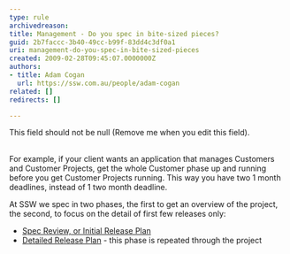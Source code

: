 ```yaml
---
type: rule
archivedreason: 
title: Management - Do you spec in bite-sized pieces?
guid: 2b7faccc-3b40-49cc-b99f-83dd4c3df0a1
uri: management-do-you-spec-in-bite-sized-pieces
created: 2009-02-28T09:45:07.0000000Z
authors:
- title: Adam Cogan
  url: https://ssw.com.au/people/adam-cogan
related: []
redirects: []

---
```



This field should not be null (Remove me when you edit this field).
<br><excerpt class='endintro'></excerpt><br>
<p>For example, if your client wants an application that manages Customers and Customer Projects, get the whole Customer phase up and running before you get Customer Projects running. This way you have two 1 month deadlines, instead of 1 two month deadline. </p>
<p>At SSW we spec in two phases, the first to get an overview of the project, the second, to focus on the detail of first few releases only&#58; </p>
<ul>
<li><a href="http&#58;//www.ssw.com.au/ssw/Standards/Rules/RulestoBetterProjectManagement.aspx#InitialReleasePlanBallpark">Spec Review, or Initial Release Plan</a> 
<li><a href="http&#58;//www.ssw.com.au/ssw/Standards/Rules/RulestoBetterProjectManagement.aspx#SpecificationDetailedReleasePlan">Detailed Release Plan</a> - this phase is repeated through the project </li></ul>


